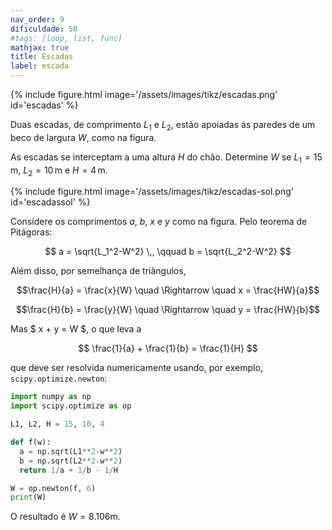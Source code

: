 ```yaml
---
nav_order: 9
dificuldade: 50
#tags: [loop, list, func]
mathjax: true
title: Escadas
label: escada
---
```


<div class="float-right col-md-3">
{% include figure.html image='/assets/images/tikz/escadas.png' id='escadas' %}
</div>

Duas escadas, de comprimento $L_1$ e $L_2$, estão apoiadas às paredes de um beco de largura $W$, como na figura.

As escadas se interceptam a uma altura $H$ do chão. Determine $W$ se $L_1=15\,$m, $L_2=10\,$m e $H=4\,$m.

<!-- more -->

<div class="float-right col-md-4">
{% include figure.html image='/assets/images/tikz/escadas-sol.png' id='escadassol' %}
</div>

Considere os comprimentos $a$, $b$, $x$ e $y$ como na figura. Pelo teorema de Pitágoras:

$$
a = \sqrt{L_1^2-W^2} \,, \qquad b = \sqrt{L_2^2-W^2}
$$

Além disso, por semelhança de triângulos,

$$\frac{H}{a} = \frac{x}{W} \quad \Rightarrow \quad x = \frac{HW}{a}$$

$$\frac{H}{b} = \frac{y}{W} \quad \Rightarrow \quad y = \frac{HW}{b}$$

Mas $ x + y = W $, o que leva a

$$ \frac{1}{a} + \frac{1}{b} = \frac{1}{H} $$

que deve ser resolvida numericamente usando, por exemplo, `scipy.optimize.newton`:

```python
import numpy as np
import scipy.optimize as op

L1, L2, H = 15, 10, 4

def f(w):
  a = np.sqrt(L1**2-w**2)
  b = np.sqrt(L2**2-w**2)
  return 1/a + 1/b - 1/H

W = op.newton(f, 6)
print(W)
```

O resultado é $W=8.106$m.
